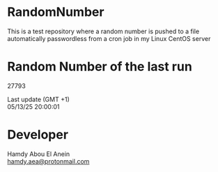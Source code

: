 # RandomNumber    
This is a test repository where a random number is pushed to a file automatically passwordless from a cron job in my Linux CentOS server    
# Random Number of the last run   
27793
      
Last update (GMT +1)    
05/13/25 20:00:01
# Developer    
Hamdy Abou El Anein   
hamdy.aea@protonmail.com

